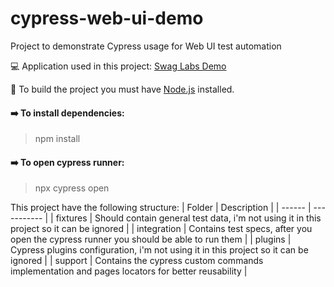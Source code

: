 # cypress-web-ui-demo
Project to demonstrate Cypress usage for Web UI test automation

:computer: Application used in this project: [Swag Labs Demo](https://www.saucedemo.com/)

:stop_sign: To build the project you must have [Node.js](https://nodejs.org/en/) installed.

#### :arrow_right: To install dependencies:
> npm install

#### :arrow_right: To open cypress runner:
> npx cypress open

This project have the following structure:
| Folder | Description |
| ------ | ----------- |
| fixtures | Should contain general test data, i'm not using it in this project so it can be ignored |
| integration | Contains test specs, after you open the cypress runner you should be able to run them |
| plugins | Cypress plugins configuration, i'm not using it in this project so it can be ignored |
| support | Contains the cypress custom commands implementation and pages locators for better reusability |

